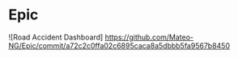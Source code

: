 # Epic
![Road Accident Dashboard] https://github.com/Mateo-NG/Epic/commit/a72c2c0ffa02c6895caca8a5dbbb5fa9567b8450
